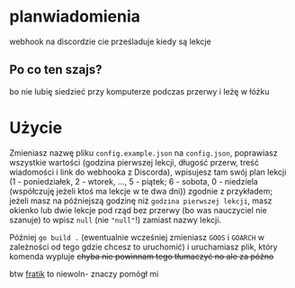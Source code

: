 # planwiadomienia
webhook na discordzie cie prześladuje kiedy są lekcje 

## Po co ten szajs?
bo nie lubię siedzieć przy komputerze podczas przerwy i leżę w łóżku 

# Użycie
Zmieniasz nazwę pliku `config.example.json` na `config.json`, poprawiasz wszystkie wartości (godzina pierwszej lekcji, długość przerw, treść wiadomości i link do webhooka z Discorda), wpisujesz tam swój plan lekcji (1 - poniedziałek, 2 - wtorek, ..., 5 - piątek; 6 - sobota, 0 - niedziela (współczuję jeżeli ktoś ma lekcje w te dwa dni)) zgodnie z przykładem; jeżeli masz na późniejszą godzinę niż `godzina pierwszej lekcji`, masz okienko lub dwie lekcje pod rząd bez przerwy (bo was nauczyciel nie szanuje) to wpisz `null` (nie `"null"`!) zamiast nazwy lekcji.

Później `go build .` (ewentualnie wcześniej zmieniasz `GOOS` i `GOARCH` w zależności od tego gdzie chcesz to uruchomić) i uruchamiasz plik, który komenda wypluje ~~chyba nie powinnam tego tłumaczyć no ale za późno~~

btw [fratik](https://github.com/fratik) to niewoln- znaczy pomógł mi 
<!-- golang to gówno i strasznie nienawidze czasu-->
